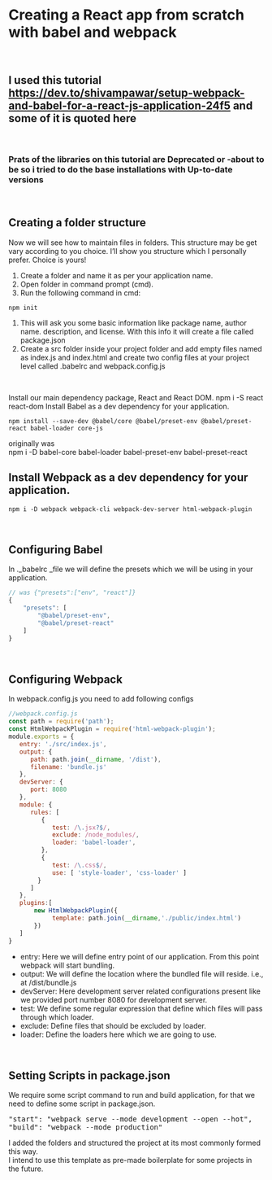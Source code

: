 # Creating a React app from scratch with babel and webpack
<br/>

## I used this tutorial https://dev.to/shivampawar/setup-webpack-and-babel-for-a-react-js-application-24f5  and some of it is quoted here

<br/>

### Prats of the libraries on this tutorial are Deprecated or -about to be so i tried to do the base   installations with Up-to-date versions 

<br/>

## Creating a folder structure


Now we will see how to maintain files in folders. This structure may be get vary according to you choice.  I’ll show you structure which I personally prefer. Choice is yours!  

1. Create a folder and name it as per your application name.  
2. Open folder in command prompt (cmd).  
3. Run the following command in cmd:  

``` console
npm init

```
1. This will ask you some basic information like package name, author name. description, and license. With   this info it will create a file called package.json  
2. Create a src folder inside your project folder and add empty files named as index.js and index.html and      create two config files at your project level called .babelrc and webpack.config.js   

<br/>

Install our main dependency package, React and React DOM.
npm i -S react react-dom
Install Babel as a dev dependency for your application.

``` console
npm install --save-dev @babel/core @babel/preset-env @babel/preset-react babel-loader core-js
```

originally was  
npm i -D babel-core babel-loader babel-preset-env babel-preset-react
<br/>

## Install Webpack as a dev dependency for your application.
``` console
npm i -D webpack webpack-cli webpack-dev-server html-webpack-plugin
```
<br/>

## Configuring Babel  


In ._babelrc _file we will define the presets which we will be using in your application.


``` js
// was {"presets":["env", "react"]}
{
    "presets": [
        "@babel/preset-env",
        "@babel/preset-react"
    ]
}
```
<br/>

## Configuring Webpack

In webpack.config.js you need to add following configs

``` js
//webpack.config.js
const path = require('path');
const HtmlWebpackPlugin = require('html-webpack-plugin');
module.exports = {
   entry: './src/index.js',
   output: {
      path: path.join(__dirname, '/dist'),
      filename: 'bundle.js'
   },
   devServer: {
      port: 8080
   },
   module: {
      rules: [
         {
            test: /\.jsx?$/,
            exclude: /node_modules/,
            loader: 'babel-loader',
         },
         {
            test: /\.css$/,
            use: [ 'style-loader', 'css-loader' ]
        }
      ]
   },
   plugins:[
       new HtmlWebpackPlugin({
            template: path.join(__dirname,'./public/index.html')
       }) 
   ]
}
```


* entry: Here we will define entry point of our application. From this point webpack will start bundling.
* output: We will define the location where the bundled file will reside. i.e., at /dist/bundle.js
* devServer: Here development server related configurations present like we provided port number 8080 for development server.
* test: We define some regular expression that define which files will pass through which loader.
* exclude: Define files that should be excluded by loader.
* loader: Define the loaders here which we are going to use.  
<br/>


## Setting Scripts in package.json
We require some script command to run and build application, for that we need to define some script in package.json.

<pre>
"start": "webpack serve --mode development --open --hot",
"build": "webpack --mode production"
</pre>


I added the folders and structured the project at its most commonly formed this way.  
I intend to use this template as pre-made boilerplate for some projects in the future.